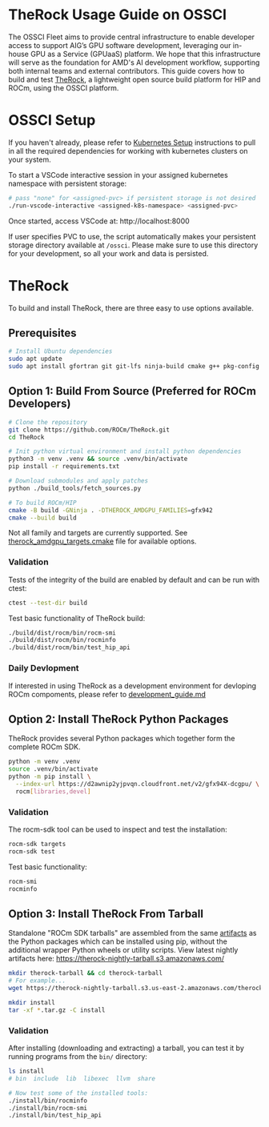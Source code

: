 # TheRock Usage Guide on OSSCI

The OSSCI Fleet aims to provide central infrastructure to enable developer access to support AIG’s GPU software development, leveraging our in-house GPU as a Service (GPUaaS) platform.
We hope that this infrastructure will serve as the foundation for AMD's AI development workflow, supporting both internal teams and external contributors.
This guide covers how to build and test [TheRock](https://github.com/ROCm/TheRock), a lightweight open source build platform for HIP and ROCm, using the OSSCI platform.

# OSSCI Setup

If you haven't already, please refer to [Kubernetes Setup](https://github.com/nod-ai/ossci-fleet/blob/main/README.md#step-1-kubernetes-setup) instructions to pull in all the required dependencies for working with kubernetes clusters on your system.

To start a VSCode interactive session in your assigned kubernetes namespace with persistent storage:

```bash
# pass "none" for <assigned-pvc> if persistent storage is not desired
./run-vscode-interactive <assigned-k8s-namespace> <assigned-pvc>
```

Once started, access VSCode at: http://localhost:8000

If user specifies PVC to use, the script automatically makes your persistent storage directory available at `/ossci`. Please make sure to use this directory for your development, so all your work and data is persisted.

# TheRock

To build and install TheRock, there are three easy to use options available.

## Prerequisites

```bash
# Install Ubuntu dependencies
sudo apt update
sudo apt install gfortran git git-lfs ninja-build cmake g++ pkg-config xxd patchelf automake libtool python3-venv python3-dev libegl1-mesa-dev wget
```

## Option 1: Build From Source (Preferred for ROCm Developers)

```bash
# Clone the repository
git clone https://github.com/ROCm/TheRock.git
cd TheRock

# Init python virtual environment and install python dependencies
python3 -m venv .venv && source .venv/bin/activate
pip install -r requirements.txt

# Download submodules and apply patches
python ./build_tools/fetch_sources.py

# To build ROCm/HIP
cmake -B build -GNinja . -DTHEROCK_AMDGPU_FAMILIES=gfx942
cmake --build build
```

Not all family and targets are currently supported. See [therock_amdgpu_targets.cmake](https://github.com/ROCm/TheRock/blob/main/cmake/therock_amdgpu_targets.cmake) file for available options.

### Validation

Tests of the integrity of the build are enabled by default and can be run
with ctest:

```bash
ctest --test-dir build
```

Test basic functionality of TheRock build:

```bash
./build/dist/rocm/bin/rocm-smi
./build/dist/rocm/bin/rocminfo
./build/dist/rocm/bin/test_hip_api
```

### Daily Devlopment

If interested in using TheRock as a development environment for devloping ROCm compoments, please refer to [development_guide.md](https://github.com/ROCm/TheRock/blob/main/docs/development/development_guide.md)

## Option 2: Install TheRock Python Packages

TheRock provides several Python packages which together form the complete ROCm SDK.

```bash
python -m venv .venv
source .venv/bin/activate
python -m pip install \
  --index-url https://d2awnip2yjpvqn.cloudfront.net/v2/gfx94X-dcgpu/ \
  rocm[libraries,devel]
```

### Validation

The rocm-sdk tool can be used to inspect and test the installation:

```bash
rocm-sdk targets
rocm-sdk test
```

Test basic functionality:

```bash
rocm-smi
rocminfo
```

## Option 3: Install TheRock From Tarball

Standalone "ROCm SDK tarballs" are assembled from the same
[artifacts](https://github.com/ROCm/TheRock/blob/main/docs/development/artifacts.md) as the Python packages which can be
installed using pip, without the additional wrapper Python wheels or utility scripts.
View latest nightly artifacts here: https://therock-nightly-tarball.s3.amazonaws.com/

```bash
mkdir therock-tarball && cd therock-tarball
# For example...
wget https://therock-nightly-tarball.s3.us-east-2.amazonaws.com/therock-dist-linux-gfx94X-dcgpu-7.0.0rc20250729.tar.gz

mkdir install
tar -xf *.tar.gz -C install
```

### Validation

After installing (downloading and extracting) a tarball, you can test it by
running programs from the `bin/` directory:

```bash
ls install
# bin  include  lib  libexec  llvm  share

# Now test some of the installed tools:
./install/bin/rocminfo
./install/bin/rocm-smi
./install/bin/test_hip_api
```
